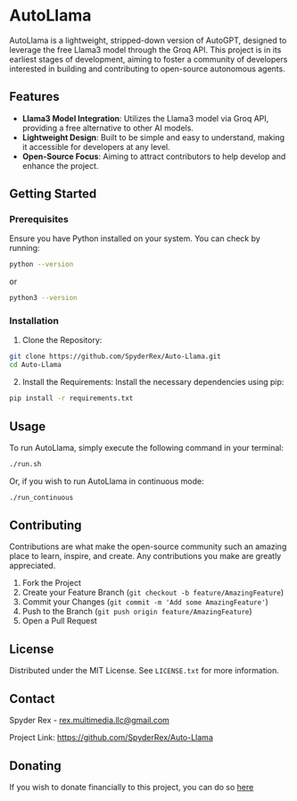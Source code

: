 # AutoLlama

AutoLlama is a lightweight, stripped-down version of AutoGPT, designed to leverage the free Llama3 model through the Groq API. This project is in its earliest stages of development, aiming to foster a community of developers interested in building and contributing to open-source autonomous agents. 

## Features
- **Llama3 Model Integration**: Utilizes the Llama3 model via Groq API, providing a free alternative to other AI models.
- **Lightweight Design**: Built to be simple and easy to understand, making it accessible for developers at any level.
- **Open-Source Focus**: Aiming to attract contributors to help develop and enhance the project.

## Getting Started

### Prerequisites
Ensure you have Python installed on your system. You can check by running:
```bash
python --version
```
or
```bash
python3 --version
```

### Installation
1. Clone the Repository:
```bash
git clone https://github.com/SpyderRex/Auto-Llama.git
cd Auto-Llama
```

2. Install the Requirements:
Install the necessary dependencies using pip:
```bash
pip install -r requirements.txt
```

## Usage
To run AutoLlama, simply execute the following command in your terminal:
```bash
./run.sh
```
Or, if you wish to run AutoLlama in continuous mode:
```bash
./run_continuous
```

## Contributing
Contributions are what make the open-source community such an amazing place to learn, inspire, and create. Any contributions you make are greatly appreciated.

1. Fork the Project
2. Create your Feature Branch (`git checkout -b feature/AmazingFeature`)
3. Commit your Changes (`git commit -m 'Add some AmazingFeature'`)
4. Push to the Branch (`git push origin feature/AmazingFeature`)
5. Open a Pull Request

## License
Distributed under the MIT License. See `LICENSE.txt` for more information.

## Contact
Spyder Rex - rex.multimedia.llc@gmail.com

Project Link: https://github.com/SpyderRex/Auto-Llama

## Donating
If you wish to donate financially to this project, you can do so [here](https://www.paypal.com/donate/?hosted_button_id=N8HR4SN2J6FPG)
